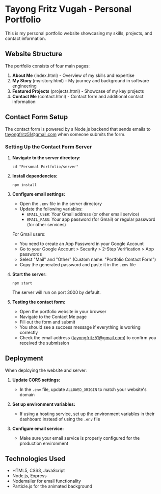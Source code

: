 # Tayong Fritz Vugah - Personal Portfolio

This is my personal portfolio website showcasing my skills, projects, and contact information.

## Website Structure

The portfolio consists of four main pages:

1. **About Me** (index.html) - Overview of my skills and expertise
2. **My Story** (my-story.html) - My journey and background in software engineering
3. **Featured Projects** (projects.html) - Showcase of my key projects
4. **Contact Me** (contact.html) - Contact form and additional contact information

## Contact Form Setup

The contact form is powered by a Node.js backend that sends emails to tayongfritz51@gmail.com when someone submits the form.

### Setting Up the Contact Form Server

1. **Navigate to the server directory:**
   ```
   cd "Personal Portfolio/server"
   ```

2. **Install dependencies:**
   ```
   npm install
   ```

3. **Configure email settings:**
   - Open the `.env` file in the server directory
   - Update the following variables:
     - `EMAIL_USER`: Your Gmail address (or other email service)
     - `EMAIL_PASS`: Your app password (for Gmail) or regular password (for other services)
   
   For Gmail users:
   - You need to create an App Password in your Google Account
   - Go to your Google Account > Security > 2-Step Verification > App passwords
   - Select "Mail" and "Other" (Custom name: "Portfolio Contact Form")
   - Copy the generated password and paste it in the `.env` file

4. **Start the server:**
   ```
   npm start
   ```
   
   The server will run on port 3000 by default.

5. **Testing the contact form:**
   - Open the portfolio website in your browser
   - Navigate to the Contact Me page
   - Fill out the form and submit
   - You should see a success message if everything is working correctly
   - Check the email address (tayongfritz51@gmail.com) to confirm you received the submission

## Deployment

When deploying the website and server:

1. **Update CORS settings:**
   - In the `.env` file, update `ALLOWED_ORIGIN` to match your website's domain

2. **Set up environment variables:**
   - If using a hosting service, set up the environment variables in their dashboard instead of using the `.env` file

3. **Configure email service:**
   - Make sure your email service is properly configured for the production environment

## Technologies Used

- HTML5, CSS3, JavaScript
- Node.js, Express
- Nodemailer for email functionality
- Particle.js for the animated background
